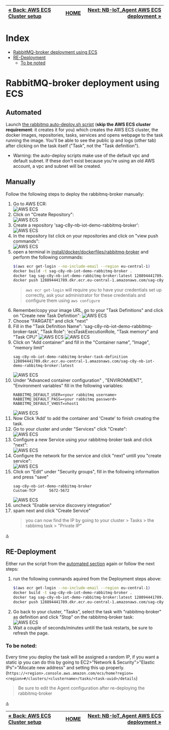 <!-- <wizard> -->
| [&laquo; Back: AWS ECS Cluster setup](../README.md) | [HOME](/README.md) |  [Next: NB-IoT_Agent AWS ECS deployment &raquo;](../nb-iot-agent/README.md)
| :----------- | :-----------: | -----------: |
<!-- <\wizard> -->
# Index
* [RabbitMQ-broker deployment using ECS](#rabbitmq-broker-deployment-using-ecs)
* [RE-Deployment](#re-deployment)
	* [To be noted](#to-be-noted)

# RabbitMQ-broker deployment using ECS
## Automated
Launch [the rabbitmq auto-deploy.sh script](./auto-deploy.sh) (**skip the AWS ECS cluster requirement**: it creates it for you) which creates the AWS ECS cluster, the docker images, repositories, tasks, services and opens webpage to the task running the image. You'll be able to see the public ip and logs (other tab) after clicking on the task itself ("Task", not the "Task definition").  

- Warning: the auto-deploy scripts make use of the default vpc and default subnet. If these don't exist because you're using an old AWS account, a vpc and subnet will be created.  

## Manually	
Follow the following steps to deploy the rabbitmq-broker manually:

1. Go to AWS ECR:  
	![AWS ECS](../../../../docs/img/AWS_ECS_1.png)
2. Click on "Create Repository":  
	![AWS ECS](../../../../docs/img/AWS_ECS_2.png)
3. Create a repository 'sag-c8y-nb-iot-demo-rabbitmq-broker':  
	![AWS ECS](../../../../docs/img/AWS_ECS_3_2.png)
4. In the repository list click on your repositories and click on "view push commands":  
	![AWS ECS](../../../../docs/img/AWS_ECS_4_2.png)
5. open a terminal in [install/docker/dockerfiles/rabbitmq-broker](../../../docker/dockerfiles/rabbitmq-broker) and perform the following commands:
	```bash
	$(aws ecr get-login --no-include-email --region eu-central-1)
	docker build -t sag-c8y-nb-iot-demo-rabbitmq-broker .
	docker tag sag-c8y-nb-iot-demo-rabbitmq-broker:latest 128894441789.dkr.ecr.eu-central-1.amazonaws.com/sag-c8y-nb-iot-demo-rabbitmq-broker:latest
	docker push 128894441789.dkr.ecr.eu-central-1.amazonaws.com/sag-c8y-nb-iot-demo-rabbitmq-broker:latest
	```
	> ``aws ecr get-login`` will require you to have your credentials set up correctly, ask your administrator for these credentials and configure them using ``aws configure``
6. Remember/copy your image URL, go to your "Task Definitions" and click on "Create new Task Definition":
	![AWS ECS](../../../../docs/img/AWS_ECS_9.png)
7. Choose "FARGATE" and click "next"
8. Fill in the "Task Definition Name": 'sag-c8y-nb-iot-demo-rabbitmq-broker-task', "Task Role": 'ecsTaskExecutionRole, "Task memory" and "Task CPU"
	![AWS ECS](../../../../docs/img/AWS_ECS_10_2.png)
	![AWS ECS](../../../../docs/img/AWS_ECS_11.png)
9. Click on "Add container" and fill in the "Container name", "Image", "memory limit"
	```
	sag-c8y-nb-iot-demo-rabbitmq-broker-task-definition
	128894441789.dkr.ecr.eu-central-1.amazonaws.com/sag-c8y-nb-iot-demo-rabbitmq-broker:latest
	```
	![AWS ECS](../../../../docs/img/AWS_ECS_12_2.png)
10. Under "Advanced container configuration" , "ENVIRONMENT", "Environment variables" fill in the following variables:
	```
	RABBITMQ_DEFAULT_USER=<your rabbitmq username>
	RABBITMQ_DEFAULT_PASS=<your rabbitmq password>
	RABBITMQ_DEFAULT_VHOST=vhost1
	```
	![AWS ECS](../../../../docs/img/AWS_ECS_12.1_rabbitmq.png)
11. Now Click 'Add' to add the container and 'Create' to finish creating the task.
12. Go to your cluster and under "Services" click "Create":  
	![AWS ECS](../../../../docs/img/AWS_ECS_15.png)
13. Configure a new Service using your rabbitmq-broker task and click "next":  
	![AWS ECS](../../../../docs/img/AWS_ECS_16_2.png)
14. Configure the network for the service and click "next" untill you "create service":  
	![AWS ECS](../../../../docs/img/AWS_ECS_17.png)
15. Click on "Edit" under "Security groups", fill in the following information and press "save"
	```
	sag-c8y-nb-iot-demo-rabbitmq-broker
	Custom-TCP		5672-5672
	```
	![AWS ECS](../../../../docs/img/AWS_ECS_18_2.png)
16. uncheck "Enable service discovery integration"
17. spam next and click "Create Service"
	> you can now find the IP by going to your cluster > Tasks > the rabbimq task > "Private IP"
	
[:top:](#)

## RE-Deployment

Either run the script from the [automated section](#automated) again or follow the next steps:
1. run the following commands aquired from the Deployment steps above:
	```bash
	$(aws ecr get-login --no-include-email --region eu-central-1)
	docker build -t sag-c8y-nb-iot-demo-rabbitmq-broker .
	docker tag sag-c8y-nb-iot-demo-rabbitmq-broker:latest 128894441789.dkr.ecr.eu-central-1.amazonaws.com/sag-c8y-nb-iot-demo-rabbitmq-broker:latest
	docker push 128894441789.dkr.ecr.eu-central-1.amazonaws.com/sag-c8y-nb-iot-demo-rabbitmq-broker:latest
	```
2. Go back to your cluster, "Tasks", select the task with "rabbitmq-broker" as definition and click "Stop" on the rabbitmq-broker task:  
	![AWS ECS](../../../../docs/img/AWS_ECS_update.png)
3. Wait a couple of seconds/minutes untill the task restarts, be sure to refresh the page.

### To be noted:

Every time you deploy the task will be assigned a random IP, if you want a static ip you can do this by going to EC2>"Network & Security">"Elastic IPs">"Allocate new address" and setting this up properly. (`https://<region>.console.aws.amazon.com/ecs/home?region=<region>#/clusters/<clustername>/tasks/<task-uuid>/details`)  
> Be sure to edit the Agent configuration after re-deploying the rabbitmq-broker
  
[:top:](#)
<!-- <wizard> -->
| [&laquo; Back: AWS ECS Cluster setup](../README.md) | [HOME](/README.md) |  [Next: NB-IoT_Agent AWS ECS deployment &raquo;](../nb-iot-agent/README.md)
| :----------- | :-----------: | -----------: |
<!-- <\wizard> -->
